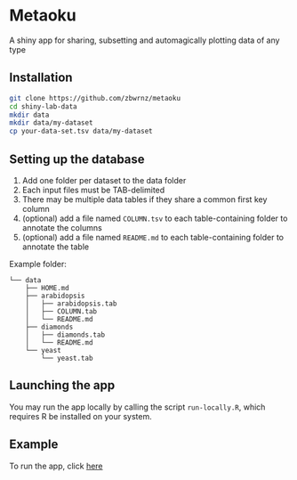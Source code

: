 # Metaoku

A shiny app for sharing, subsetting and automagically plotting data of any type

## Installation

``` bash
git clone https://github.com/zbwrnz/metaoku
cd shiny-lab-data
mkdir data
mkdir data/my-dataset
cp your-data-set.tsv data/my-dataset
```

## Setting up the database

 1. Add one folder per dataset to the data folder
 2. Each input files must be TAB-delimited
 3. There may be multiple data tables if they share a common first key column
 4. (optional) add a file named `COLUMN.tsv` to each table-containing folder to annotate the columns
 5. (optional) add a file named `README.md` to each table-containing folder to annotate the table

Example folder:

```
└── data
    ├── HOME.md
    ├── arabidopsis
    │   ├── arabidopsis.tab
    │   ├── COLUMN.tab
    │   └── README.md
    ├── diamonds
    │   ├── diamonds.tab
    │   └── README.md
    └── yeast
        └── yeast.tab
```

## Launching the app

You may run the app locally by calling the script `run-locally.R`, which
requires R be installed on your system.

## Example

To run the app, click [here](https://arendsee.shinyapps.io/shiny-lab-data/)
